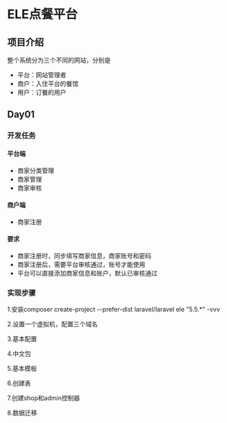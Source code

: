 # ELE点餐平台

## 项目介绍

整个系统分为三个不同的网站，分别是 

- 平台：网站管理者 
- 商户：入住平台的餐馆 
- 用户：订餐的用户

## Day01

### 开发任务

#### 平台端

- 商家分类管理 
- 商家管理 
- 商家审核

#### 商户端

- 商家注册

#### 要求

- 商家注册时，同步填写商家信息，商家账号和密码 
- 商家注册后，需要平台审核通过，账号才能使用 
- 平台可以直接添加商家信息和账户，默认已审核通过

### 实现步骤

1.安装composer create-project --prefer-dist laravel/laravel ele "5.5.*" -vvv

2.设置一个虚拟机，配置三个域名

3.基本配置

4.中文包

5.基本模板

6.创建表

7.创建shop和admin控制器

8.数据迁移



